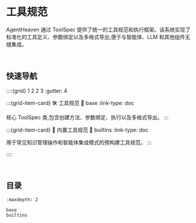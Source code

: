 # 工具规范

AgentHeaven 通过 ToolSpec 提供了统一的工具规范和执行框架。该系统实现了标准化的工具定义、参数绑定以及多格式导出,便于与智能体、LLM 和其他组件无缝集成。

<br/>

## 快速导航

::::{grid} 1 2 2 3
:gutter: 4

:::{grid-item-card} 🛠 工具规范
:link: base
:link-type: doc

核心 ToolSpec 类,包含创建方法、参数绑定、执行以及多格式导出。
:::

:::{grid-item-card} 🔧 内置工具规范
:link: builtins
:link-type: doc

用于常见知识管理操作和智能体集成模式的预构建工具规范。
:::

::::

<br/>

## 目录

```{toctree}
:maxdepth: 2

base
builtins
```

<br/>
